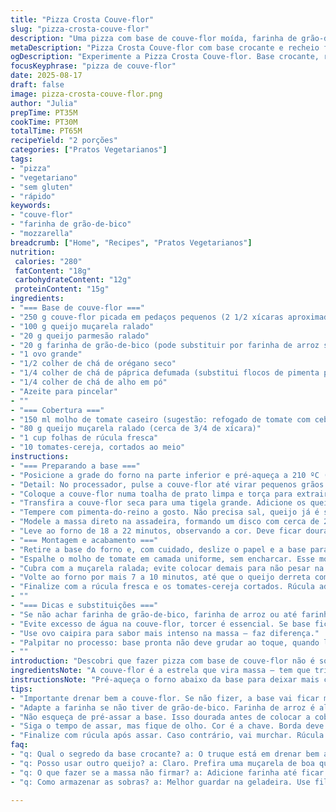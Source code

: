 ```yaml
---
title: "Pizza Crosta Couve-flor"
slug: "pizza-crosta-couve-flor"
description: "Uma pizza com base de couve-flor moída, farinha de grão-de-bico, queijos e especiarias, coberta com molho de tomate caseiro, muçarela, rúcula fresca e tomates-cereja. Sem glúten, vegetariana, sem nozes. Tempo total aproximado 1 hora, da pré-preparação ao forno. Textura crocante da base com toque levemente temperado; combina o frescor da rúcula com o leve adocicado do tomate. Substituições para quem não tem farinha de grão-de-bico ou quer uma personalização. Controle da umidade da couve-flor fundamental evitando base encharcada."
metaDescription: "Pizza Crosta Couve-flor com base crocante e recheio fresco é uma ótima opção saudável e saborosa para qualquer refeição"
ogDescription: "Experimente a Pizza Crosta Couve-flor. Base crocante, recheio leve e delicioso, perfeita para quem busca uma opção saudável e cheia de sabor"
focusKeyphrase: "pizza de couve-flor"
date: 2025-08-17
draft: false
image: pizza-crosta-couve-flor.png
author: "Julia"
prepTime: PT35M
cookTime: PT30M
totalTime: PT65M
recipeYield: "2 porções"
categories: ["Pratos Vegetarianos"]
tags:
- "pizza"
- "vegetariano"
- "sem gluten"
- "rápido"
keywords:
- "couve-flor"
- "farinha de grão-de-bico"
- "mozzarella"
breadcrumb: ["Home", "Recipes", "Pratos Vegetarianos"]
nutrition: 
 calories: "280"
 fatContent: "18g"
 carbohydrateContent: "12g"
 proteinContent: "15g"
ingredients:
- "=== Base de couve-flor ==="
- "250 g couve-flor picada em pedaços pequenos (2 1/2 xícaras aproximadamente)"
- "100 g queijo muçarela ralado"
- "20 g queijo parmesão ralado"
- "20 g farinha de grão-de-bico (pode substituir por farinha de arroz se preferir)"
- "1 ovo grande"
- "1/2 colher de chá de orégano seco"
- "1/4 colher de chá de páprica defumada (substitui flocos de pimenta para sabor mais suave)"
- "1/4 colher de chá de alho em pó"
- "Azeite para pincelar"
- ""
- "=== Cobertura ==="
- "150 ml molho de tomate caseiro (sugestão: refogado de tomate com cebola e manjericão) ou comprado"
- "80 g queijo muçarela ralado (cerca de 3/4 de xícara)"
- "1 cup folhas de rúcula fresca"
- "10 tomates-cereja, cortados ao meio"
instructions:
- "=== Preparando a base ==="
- "Posicione a grade do forno na parte inferior e pré-aqueça a 210 ºC (410 ºF). Forre uma assadeira com papel manteiga e unte levemente com azeite — evita cola e ajuda dourar melhor."
- "Detail: No processador, pulse a couve-flor até virar pequenos grãos na textura de cuscuz, não muito fina a ponto de virar purê; o segredo é sentir a textura ainda granulada na mão."
- "Coloque a couve-flor numa toalha de prato limpa e torça para extrair o máximo de água possível. Se perder essa etapa, base ficará úmida e mole depois de assada, nada gostoso."
- "Transfira a couve-flor seca para uma tigela grande. Adicione os queijos ralados, a farinha de grão-de-bico, o ovo, orégano, páprica defumada e alho em pó. Misture até ficar homogêneo; uso as mãos porque sinto melhor a textura— não muito úmida nem seca demais."
- "Tempere com pimenta-do-reino a gosto. Não precisa sal, queijo já é salgadinho."
- "Modele a massa direto na assadeira, formando um disco com cerca de 26 cm (10 polegadas) de diâmetro e 0,6 cm (1/4 polegada) de espessura. Pressione para compactar, garantir que não fique solta. Pincele azeite por cima, fatia fina, espalha sabor e ajuda dourar bem."
- "Leve ao forno de 18 a 22 minutos, observando a cor. Deve ficar dourada, firme na borda e crocante — a textura é chave aqui. O som de crocância quando bate com espátula avisa que está pronta."
- "=== Montagem e acabamento ==="
- "Retire a base do forno e, com cuidado, deslize o papel e a base para uma grade para continuar crocante ao invés de murchar na assadeira quente."
- "Espalhe o molho de tomate em camada uniforme, sem encharcar. Esse molho pode ser o tradicional que faço refogando tomate pelado com cebola, alho e folhas de manjericão fresco— mais saboroso que qualquer comprado."
- "Cubra com a muçarela ralada; evite colocar demais para não pesar na crocância da base."
- "Volte ao forno por mais 7 a 10 minutos, até que o queijo derreta completamente e comece a borbulhar. Quando você vê aquela crosta borbulhando com borda dourada, é hora de tirar."
- "Finalize com a rúcula fresca e os tomates-cereja cortados. Rúcula adiciona uma crocância vegetal contrastante, lembra que deve ser colocada após forno para não murchar demais."
- ""
- "=== Dicas e substituições ==="
- "Se não achar farinha de grão-de-bico, farinha de arroz ou até farinha de linhaça moída bem fina encaixam – a função principal é ajudar a massa firmar e absorver a umidade. Use o que tem à mão, ajuste textura adicionando pouco mais de farinha para a massa ficar maleável e firme."
- "Evite excesso de água na couve-flor, torcer é essencial. Se base ficar demais úmida, asse mais tempo e use ventilação do forno, assim elimina umidade."
- "Use ovo caipira para sabor mais intenso na massa — faz diferença."
- "Palpitar no processo: base pronta não deve grudar ao toque, quando levanta facilmente do papel já está no ponto."
- ""
introduction: "Descobri que fazer pizza com base de couve-flor não é só uma moda fitness— é jeito de brincar com texturas e sabores sem abrir mão de crocância. Ao trocar um pouco as quantidades e ingredientes da massa, aprendi a equilibrar o ponto de cozimento para não ficar mole nem duro. Usar farinha de grão-de-bico ajuda no amido e sabor, mas farinha de arroz pode substituir se for o que tem na despensa, lembrando que a textura muda sutilmente. O toque da páprica defumada é uma dessas surpresas que tira a pizza daquele lugar óbvio de temperos. Gosto de destacar o processo de uma boa extração da água da couve-flor para uma base mais sequinha, cruza com queijo, especiarias e misturo bem. O forno quente e uma pre-cocção da massa antes da montagem salvam a pizza. Depois é só cobrir, refrescar com rúcula e jogar tomate-cereja para um contraste fresquinho. Já fiz umas versões com queijo coalho e orégano fresco, criatividade é seu limite."
ingredientsNote: "A couve-flor é a estrela que vira massa – tem que triturar bem e escorrer super bem, se não vira sopa no forno. Farinha de grão-de-bico ajuda a firmar e dá proteína, mas farinha de arroz funciona caso não tenha – só ajuste para massa ficar unida e manuseável. Queijo muçarela sempre preferi ralado em casa, textura e sabor ficam melhores do que comprado ralado industrializado. O ovo age como ligante principal; sem ele, seca demais a base e quebra facilmente. Orégano e páprica defumada substituem os flocos de pimenta, dando sabor sem sobrecarregar. Orégano seco é mais prático, mas fresco se tiver, realça o aroma. Azeite usado antes de assar cria crocância e douradinho. Molho caseiro com tomate pelado e manjericão sempre entra para não complicar e ficar mais natural. Depois, finalizo com ingredientes frescos para inovação e cor."
instructionsNote: "Pré-aqueça o forno abaixo da base para deixar mais crocante, assar na grade é fundamental para não umedecer o fundo. O truque da toalha para espremer a couve-flor mudou tudo; na primeira tentativa deixei secar pouco e a massa ficou mole, tristeza. Use as mãos para misturar, textura é determinante, não pode ser pegajoso demais nem seco. Espalhar no tamanho certo, fino na borda e mais alto no centro ajuda a assar uniformemente. Pincele azeite antes do forno para evitar ressecamento e dourar igual ao da pizzaria. Assar metade do tempo a massa antes de montar a cobertura ajuda a base firmar sozinha, evitar pizza encharcada. O tempo do forno pode variar, gosto de observar a cor e firmeza — deve soltar facilmente da folha. Finalizar com rúcula e tomate após forno mantém o frescor e crocância, não deixe para pôr antes para não murchar."
tips:
- "Importante drenar bem a couve-flor. Se não fizer, a base vai ficar mole. Use toalha limpa. Aperte até sair quase toda água. Sente a textura. Se ficar molhadinha, não rola. A crocância é tudo aqui."
- "Adapte a farinha se não tiver de grão-de-bico. Farinha de arroz é alternativa legal. Amido é necessário. Caso contrário, massa não vai dar liga. Lembre-se: cada farinha tem sua absorção e impacto na textura."
- "Não esqueça de pré-assar a base. Isso dourada antes de colocar a cobertura é essencial. Se não fizer, pode encharcar. Dores no fundo da pizza estragam a experiência. Confie nos sinais visuais."
- "Siga o tempo de assar, mas fique de olho. Cor é a chave. Borda deve estar dourada e firme. Se só um ponto estiver crocante, vai perder a graça toda. Aqui a textura e o som são avisos do que está pronto."
- "Finalize com rúcula após assar. Caso contrário, vai murchar. Rúcula fresquinha dá aquele contraste crocante e fresco. Tomate-cereja deve entrar na hora certa também. Assim, não perde o frescor."
faq:
- "q: Qual o segredo da base crocante? a: O truque está em drenar bem a couve-flor. Se não tirar água, a massa não vai ficar firme. Excesso de umidade é problema sério."
- "q: Posso usar outro queijo? a: Claro. Prefira uma muçarela de boa qualidade. Queijo coalho também funciona. Cada queijo traz um sabor diferente. Experimente e veja o que combina."
- "q: O que fazer se a massa não firmar? a: Adicione farinha até ficar unida. Farinha de arroz ou linhaça também ajudam. Mas cuidado com a umidade. Não exagere nos líquidos para evitar a tragédia."
- "q: Como armazenar as sobras? a: Melhor guardar na geladeira. Use filme plástico para proteger. Em temperatura ambiente, murcha. Para reaquecer, aqueça no forno. Assim, mantém a crocância."

---
```

